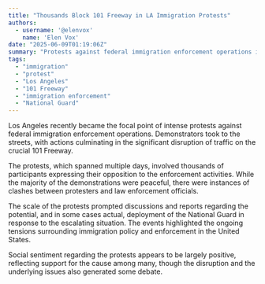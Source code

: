 ```yaml
---
title: "Thousands Block 101 Freeway in LA Immigration Protests"
authors:
  - username: '@elenvox'
    name: 'Elen Vox'
date: "2025-06-09T01:19:06Z"
summary: "Protests against federal immigration enforcement operations in Los Angeles escalated as demonstrators blocked traffic on the 101 Freeway, leading to clashes with law enforcement and discussions of National Guard deployment."
tags:
  - "immigration"
  - "protest"
  - "Los Angeles"
  - "101 Freeway"
  - "immigration enforcement"
  - "National Guard"
---
```


Los Angeles recently became the focal point of intense protests against federal immigration enforcement operations. Demonstrators took to the streets, with actions culminating in the significant disruption of traffic on the crucial 101 Freeway.

The protests, which spanned multiple days, involved thousands of participants expressing their opposition to the enforcement activities. While the majority of the demonstrations were peaceful, there were instances of clashes between protesters and law enforcement officials.

The scale of the protests prompted discussions and reports regarding the potential, and in some cases actual, deployment of the National Guard in response to the escalating situation. The events highlighted the ongoing tensions surrounding immigration policy and enforcement in the United States.

Social sentiment regarding the protests appears to be largely positive, reflecting support for the cause among many, though the disruption and the underlying issues also generated some debate.
